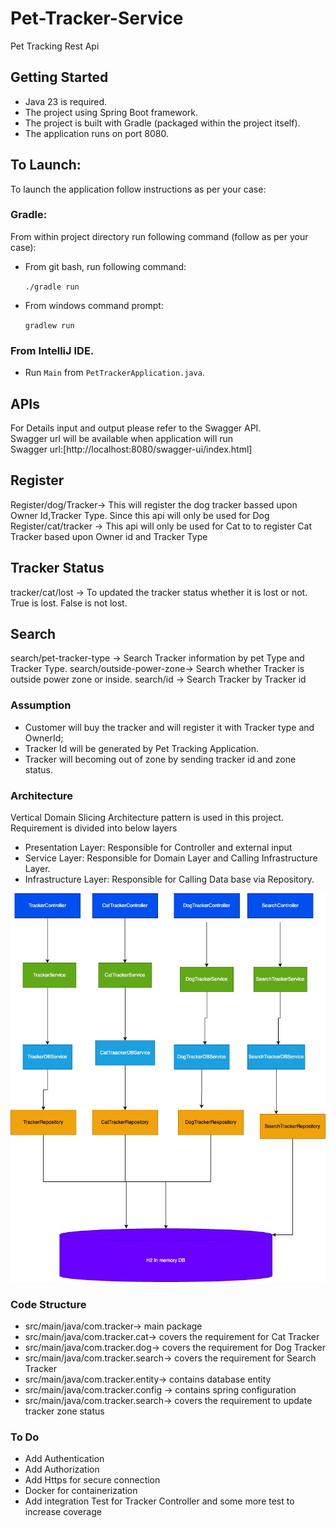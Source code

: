 # Pet-Tracker-Service
Pet Tracking Rest Api

## Getting Started
* Java 23 is required.
* The project using Spring Boot framework.
* The project is built with Gradle (packaged within the project itself).
* The application runs on port 8080.

## To Launch:
To launch the application follow instructions as per your case:

### Gradle:
From within project directory run following command  (follow as per your case):
* From git bash, run following command:

  `./gradle run`
* From windows command prompt:

  `gradlew run`

### From IntelliJ IDE.
* Run `Main` from `PetTrackerApplication.java`.

## APIs
For Details input and output please refer to the Swagger API.</br>
Swagger url will be available when application will  run </br>
Swagger url:[http://localhost:8080/swagger-ui/index.html]
## Register
Register/dog/Tracker-> This will register the dog tracker bassed upon Owner Id,Tracker Type. Since this api will only be used for Dog
Register/cat/tracker -> This api will only be used for Cat to to register Cat Tracker based upon Owner id and Tracker Type

## Tracker Status
tracker/cat/lost -> To updated the tracker status whether it is lost or not. True is lost. False is not lost.

## Search
search/pet-tracker-type -> Search Tracker information by pet Type and Tracker Type.
search/outside-power-zone-> Search whether Tracker is outside power zone or inside.
search/id -> Search Tracker by Tracker id

### Assumption
* Customer will buy the tracker and will register it with Tracker type and OwnerId; </br> 
* Tracker Id will be generated by Pet Tracking Application.
* Tracker will becoming out of zone by sending tracker id and zone status.

### Architecture
Vertical Domain Slicing Architecture pattern is used in this project.
Requirement is divided into below layers
* Presentation Layer: Responsible for Controller and external input
* Service Layer: Responsible for Domain Layer and Calling Infrastructure Layer.
* Infrastructure Layer: Responsible for Calling Data base via Repository.

![Alt text](images/Class_Diagram.jpg)

### Code Structure
* src/main/java/com.tracker-> main package
* src/main/java/com.tracker.cat-> covers the requirement for Cat Tracker
* src/main/java/com.tracker.dog-> covers the requirement for Dog Tracker
* src/main/java/com.tracker.search-> covers the requirement for Search Tracker
* src/main/java/com.tracker.entity-> contains database entity
* src/main/java/com.tracker.config -> contains spring configuration
* src/main/java/com.tracker.search-> covers the requirement to update tracker zone status


### To Do
* Add Authentication
* Add Authorization
* Add Https for secure connection
* Docker for containerization
* Add integration Test for Tracker Controller and some more test to increase coverage










